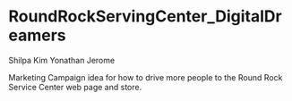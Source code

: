 # RoundRockServingCenter_DigitalDreamers

Shilpa
Kim
Yonathan
Jerome

Marketing Campaign idea for how to drive more people to the Round Rock Service Center web page and store.
